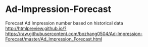 # Ad-Impression-Forecast
Forecast Ad Impression number based on historical data
http://htmlpreview.github.io/?https://raw.githubusercontent.com/bozhang0504/Ad-Impression-Forecast/master/Ad_Impression_Forecast.html
